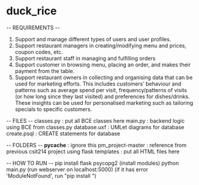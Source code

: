 # duck_rice

-- REQUIREMENTS --
1. Support and manage different types of users and user profiles.
2. Support restaurant managers in creating/modifying menu and prices, coupon codes, etc.
3. Support restaurant staff in managing and fulfilling orders
4. Support customer in browsing menu, placing an order, and makes their payment from the table.
5. Support restaurant owners in collecting and organising data that can be used for marketing efforts. This
includes customers’ behaviour and patterns such as average spend per visit, frequency/patterns of visits
(or how long since they last visited) and preferences for dishes/drinks. These insights can be used for
personalised marketing such as tailoring specials to specific customers.


-- FILES --
classes.py : put all BCE classes here
main.py : backend logic using BCE from classes.py
database.uxf : UMLet diagrams for database
create.psql : CREATE statements for database


-- FOLDERS --
__pycache__ : ignore this
pm_project-master : reference from previous csit214 project using flask
templates : put all HTML files here



-- HOW TO RUN --
pip install flask psycopg2 (install modules)
python main.py (run webserver on localhost:5000)
(if it has error 'ModuleNotFound', run "pip install <Module>")
